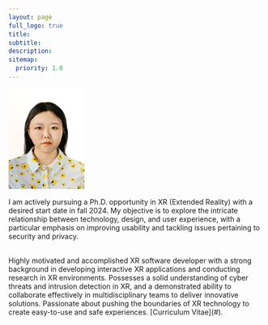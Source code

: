 ```yaml
---
layout: page
full_logo: true
title: 
subtitle: 
description:  
sitemap:
  priority: 1.0
---
```

<img src="assets/img/photo.jpg" alt="Your Name" width="150" height="200">
<p class="describe-text">I am actively pursuing a Ph.D. opportunity in XR (Extended Reality) with a desired start date in fall 2024. My objective is to explore the intricate relationship between technology, design, and user experience, with a particular emphasis on improving usability and tackling issues pertaining to security and privacy.</p>
<br>
Highly motivated and accomplished XR software developer with a strong background in developing interactive XR applications and conducting research in XR environments. Possesses a solid understanding of cyber threats and intrusion detection in XR, and a demonstrated ability to collaborate effectively in multidisciplinary teams to deliver innovative solutions. Passionate about pushing the boundaries of XR technology to create easy-to-use and safe experiences. [Curriculum Vitae](#).



<br>
<br>
<br>
<br>
<br>
<br>
<br>
